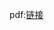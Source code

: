 pdf:[链接](https://github.com/zengty-2018/homework/blob/gh-pages/python%E5%AE%9E%E9%AA%8C%E6%8A%A5%E5%91%8A.pdf)